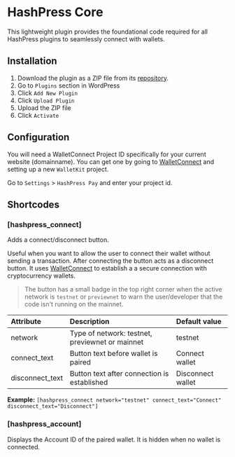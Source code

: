 # HashPress Core

This lightweight plugin provides the foundational code required for all HashPress plugins to seamlessly connect with wallets.

## Installation

1. Download the plugin as a ZIP file from its [repository](https://github.com/louweal/hashpress-core).
2. Go to `Plugins` section in WordPress
3. Click `Add New Plugin`
4. Click `Upload Plugin`
5. Upload the ZIP file
6. Click `Activate`

## Configuration

You will need a WalletConnect Project ID specifically for your current website (domainname). You can get one by going to [WalletConnect](https://cloud.walletconnect.com/) and setting up a new `WalletKit` project.

Go to `Settings` > `HashPress Pay` and enter your project id.

## Shortcodes

### [hashpress_connect]

Adds a connect/disconnect button.

Useful when you want to allow the user to connect their wallet without sending a transaction. After connecting the button acts as a disconnect button. It uses [WalletConnect](https://walletconnect.com/) to establish a a secure connection with cryptocurrency wallets.

> The button has a small badge in the top right corner when the active network is `testnet` or `previewnet` to warn the user/developer that the code isn't running on the mainnet.

| Attribute       | Description                                     | Default value     |
| :-------------- | :---------------------------------------------- | :---------------- |
| network         | Type of network: testnet, previewnet or mainnet | testnet           |
| connect_text    | Button text before wallet is paired             | Connect wallet    |
| disconnect_text | Button text after connection is established     | Disconnect wallet |

**Example:**
`[hashpress_connect network="testnet" connect_text="Connect" disconnect_text="Disconnect"]`

### [hashpress_account]

Displays the Account ID of the paired wallet. It is hidden when no wallet is connected.

